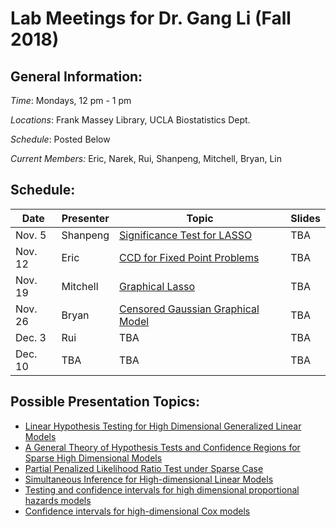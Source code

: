 # Lab Meetings for Dr. Gang Li (Fall 2018)

## General Information:

*Time*: Mondays, 12 pm - 1 pm

*Locations*: Frank Massey Library, UCLA Biostatistics Dept.

*Schedule*: Posted Below

*Current Members:* Eric, Narek, Rui, Shanpeng, Mitchell, Bryan, Lin  

## Schedule:

| Date | Presenter | Topic |Slides|
|------|-----------|-------|---|
|Nov. 5 | Shanpeng| [Significance Test for LASSO](https://arxiv.org/pdf/1301.7161.pdf)| TBA |
|Nov. 12| Eric | [CCD for Fixed Point Problems](https://arxiv.org/pdf/1611.02456.pdf) | TBA |
|Nov. 19| Mitchell| [Graphical Lasso](http://statweb.stanford.edu/~tibs/ftp/graph.pdf) | TBA |
|Nov. 26| Bryan| [Censored Gaussian Graphical Model](https://arxiv.org/pdf/1801.07981.pdf)| TBA |
|Dec. 3 | Rui | TBA | TBA |
|Dec. 10| TBA |  TBA | TBA |


## Possible Presentation Topics: 

- [Linear Hypothesis Testing for High Dimensional Generalized Linear Models](https://callmespring.github.io/paper/hdlineartest.pdf)
- [A General Theory of Hypothesis Tests and Confidence
Regions for Sparse High Dimensional Models](https://arxiv.org/pdf/1412.8765.pdf)
- [Partial Penalized Likelihood Ratio Test under Sparse Case](https://link.springer.com/content/pdf/10.1007%2Fs10255-017-0663-4.pdf)
- [Simultaneous Inference for High-dimensional Linear Models](https://arxiv.org/pdf/1603.01295.pdf)
- [Testing and confidence intervals for high
dimensional proportional hazards models](https://arxiv.org/pdf/1412.5158.pdf)
- [Confidence intervals for high-dimensional Cox models](https://arxiv.org/pdf/1803.01150.pdf)



